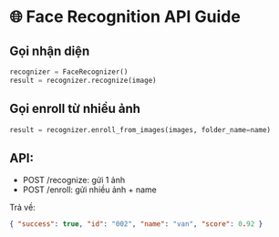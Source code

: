 # 🌐 Face Recognition API Guide

## Gọi nhận diện
```python
recognizer = FaceRecognizer()
result = recognizer.recognize(image)
```

## Gọi enroll từ nhiều ảnh
```python
result = recognizer.enroll_from_images(images, folder_name=name)
```

## API:
- POST /recognize: gửi 1 ảnh
- POST /enroll: gửi nhiều ảnh + name

Trả về:
```json
{ "success": true, "id": "002", "name": "van", "score": 0.92 }
```
